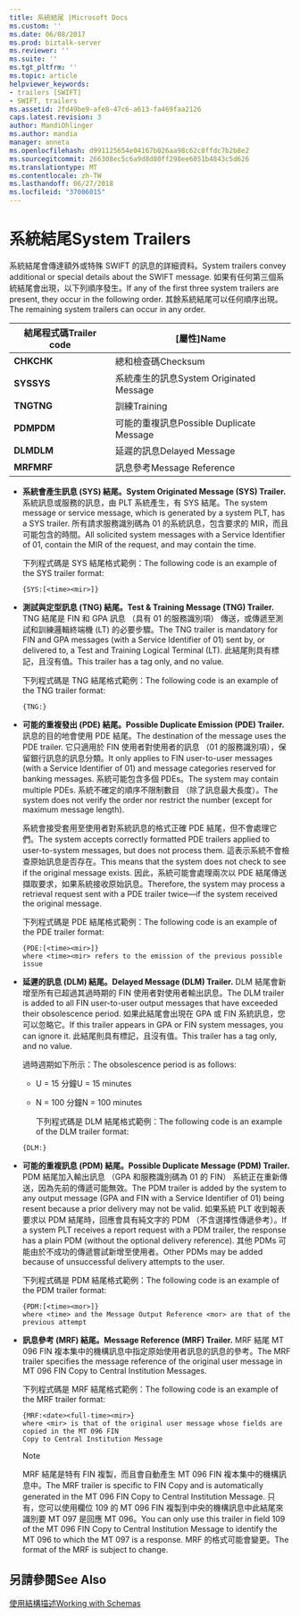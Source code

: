 ```yaml
---
title: 系統結尾 |Microsoft Docs
ms.custom: ''
ms.date: 06/08/2017
ms.prod: biztalk-server
ms.reviewer: ''
ms.suite: ''
ms.tgt_pltfrm: ''
ms.topic: article
helpviewer_keywords:
- trailers [SWIFT]
- SWIFT, trailers
ms.assetid: 2fd49be9-afe8-47c6-a613-fa469faa2126
caps.latest.revision: 3
author: MandiOhlinger
ms.author: mandia
manager: anneta
ms.openlocfilehash: d991125654e04167b026aa98c62c8ffdc7b2b8e2
ms.sourcegitcommit: 266308ec5c6a9d8d80ff298ee6051b4843c5d626
ms.translationtype: MT
ms.contentlocale: zh-TW
ms.lasthandoff: 06/27/2018
ms.locfileid: "37006015"
---
```

# <a name="system-trailers"></a><span data-ttu-id="5d838-102">系統結尾</span><span class="sxs-lookup"><span data-stu-id="5d838-102">System Trailers</span></span>
<span data-ttu-id="5d838-103">系統結尾會傳達額外或特殊 SWIFT 的訊息的詳細資料。</span><span class="sxs-lookup"><span data-stu-id="5d838-103">System trailers convey additional or special details about the SWIFT message.</span></span> <span data-ttu-id="5d838-104">如果有任何第三個系統結尾會出現，以下列順序發生。</span><span class="sxs-lookup"><span data-stu-id="5d838-104">If any of the first three system trailers are present, they occur in the following order.</span></span> <span data-ttu-id="5d838-105">其餘系統結尾可以任何順序出現。</span><span class="sxs-lookup"><span data-stu-id="5d838-105">The remaining system trailers can occur in any order.</span></span>  
  
|<span data-ttu-id="5d838-106">結尾程式碼</span><span class="sxs-lookup"><span data-stu-id="5d838-106">Trailer code</span></span>|<span data-ttu-id="5d838-107">[屬性]</span><span class="sxs-lookup"><span data-stu-id="5d838-107">Name</span></span>|  
|------------------|----------|  
|<span data-ttu-id="5d838-108">**CHK**</span><span class="sxs-lookup"><span data-stu-id="5d838-108">**CHK**</span></span>|<span data-ttu-id="5d838-109">總和檢查碼</span><span class="sxs-lookup"><span data-stu-id="5d838-109">Checksum</span></span>|  
|<span data-ttu-id="5d838-110">**SYS**</span><span class="sxs-lookup"><span data-stu-id="5d838-110">**SYS**</span></span>|<span data-ttu-id="5d838-111">系統產生的訊息</span><span class="sxs-lookup"><span data-stu-id="5d838-111">System Originated Message</span></span>|  
|<span data-ttu-id="5d838-112">**TNG**</span><span class="sxs-lookup"><span data-stu-id="5d838-112">**TNG**</span></span>|<span data-ttu-id="5d838-113">訓練</span><span class="sxs-lookup"><span data-stu-id="5d838-113">Training</span></span>|  
|<span data-ttu-id="5d838-114">**PDM**</span><span class="sxs-lookup"><span data-stu-id="5d838-114">**PDM**</span></span>|<span data-ttu-id="5d838-115">可能的重複訊息</span><span class="sxs-lookup"><span data-stu-id="5d838-115">Possible Duplicate Message</span></span>|  
|<span data-ttu-id="5d838-116">**DLM**</span><span class="sxs-lookup"><span data-stu-id="5d838-116">**DLM**</span></span>|<span data-ttu-id="5d838-117">延遲的訊息</span><span class="sxs-lookup"><span data-stu-id="5d838-117">Delayed Message</span></span>|  
|<span data-ttu-id="5d838-118">**MRF**</span><span class="sxs-lookup"><span data-stu-id="5d838-118">**MRF**</span></span>|<span data-ttu-id="5d838-119">訊息參考</span><span class="sxs-lookup"><span data-stu-id="5d838-119">Message Reference</span></span>|  
  
- <span data-ttu-id="5d838-120">**系統會產生訊息 (SYS) 結尾。**</span><span class="sxs-lookup"><span data-stu-id="5d838-120">**System Originated Message (SYS) Trailer.**</span></span> <span data-ttu-id="5d838-121">系統訊息或服務的訊息，由 PLT 系統產生，有 SYS 結尾。</span><span class="sxs-lookup"><span data-stu-id="5d838-121">The system message or service message, which is generated by a system PLT, has a SYS trailer.</span></span> <span data-ttu-id="5d838-122">所有請求服務識別碼為 01 的系統訊息，包含要求的 MIR，而且可能包含的時間。</span><span class="sxs-lookup"><span data-stu-id="5d838-122">All solicited system messages with a Service Identifier of 01, contain the MIR of the request, and may contain the time.</span></span>  
  
   <span data-ttu-id="5d838-123">下列程式碼是 SYS 結尾格式範例：</span><span class="sxs-lookup"><span data-stu-id="5d838-123">The following code is an example of the SYS trailer format:</span></span>  
  
  ```  
  {SYS:[<time><mir>]}  
  ```  
  
- <span data-ttu-id="5d838-124">**測試與定型訊息 (TNG) 結尾。**</span><span class="sxs-lookup"><span data-stu-id="5d838-124">**Test & Training Message (TNG) Trailer.**</span></span> <span data-ttu-id="5d838-125">TNG 結尾是 FIN 和 GPA 訊息 （具有 01 的服務識別項） 傳送，或傳遞至測試和訓練邏輯終端機 (LT) 的必要步驟。</span><span class="sxs-lookup"><span data-stu-id="5d838-125">The TNG trailer is mandatory for FIN and GPA messages (with a Service Identifier of 01) sent by, or delivered to, a Test and Training Logical Terminal (LT).</span></span> <span data-ttu-id="5d838-126">此結尾則具有標記，且沒有值。</span><span class="sxs-lookup"><span data-stu-id="5d838-126">This trailer has a tag only, and no value.</span></span>  
  
   <span data-ttu-id="5d838-127">下列程式碼是 TNG 結尾格式範例：</span><span class="sxs-lookup"><span data-stu-id="5d838-127">The following code is an example of the TNG trailer format:</span></span>  
  
  ```  
  {TNG:}  
  ```  
  
- <span data-ttu-id="5d838-128">**可能的重複發出 (PDE) 結尾。**</span><span class="sxs-lookup"><span data-stu-id="5d838-128">**Possible Duplicate Emission (PDE) Trailer.**</span></span> <span data-ttu-id="5d838-129">訊息的目的地會使用 PDE 結尾。</span><span class="sxs-lookup"><span data-stu-id="5d838-129">The destination of the message uses the PDE trailer.</span></span> <span data-ttu-id="5d838-130">它只適用於 FIN 使用者對使用者的訊息 （01 的服務識別項），保留銀行訊息的訊息分類。</span><span class="sxs-lookup"><span data-stu-id="5d838-130">It only applies to FIN user-to-user messages (with a Service Identifier of 01) and message categories reserved for banking messages.</span></span> <span data-ttu-id="5d838-131">系統可能包含多個 PDEs。</span><span class="sxs-lookup"><span data-stu-id="5d838-131">The system may contain multiple PDEs.</span></span> <span data-ttu-id="5d838-132">系統不確定的順序不限制數目 （除了訊息最大長度）。</span><span class="sxs-lookup"><span data-stu-id="5d838-132">The system does not verify the order nor restrict the number (except for maximum message length).</span></span>  
  
   <span data-ttu-id="5d838-133">系統會接受套用至使用者對系統訊息的格式正確 PDE 結尾，但不會處理它們。</span><span class="sxs-lookup"><span data-stu-id="5d838-133">The system accepts correctly formatted PDE trailers applied to user-to-system messages, but does not process them.</span></span> <span data-ttu-id="5d838-134">這表示系統不會檢查原始訊息是否存在。</span><span class="sxs-lookup"><span data-stu-id="5d838-134">This means that the system does not check to see if the original message exists.</span></span> <span data-ttu-id="5d838-135">因此，系統可能會處理兩次以 PDE 結尾傳送擷取要求，如果系統接收原始訊息。</span><span class="sxs-lookup"><span data-stu-id="5d838-135">Therefore, the system may process a retrieval request sent with a PDE trailer twice—if the system received the original message.</span></span>  
  
   <span data-ttu-id="5d838-136">下列程式碼是 PDE 結尾格式範例：</span><span class="sxs-lookup"><span data-stu-id="5d838-136">The following code is an example of the PDE trailer format:</span></span>  
  
  ```  
  {PDE:[<time><mir>]}  
  where <time><mir> refers to the emission of the previous possible issue  
  ```  
  
- <span data-ttu-id="5d838-137">**延遲的訊息 (DLM) 結尾。**</span><span class="sxs-lookup"><span data-stu-id="5d838-137">**Delayed Message (DLM) Trailer.**</span></span> <span data-ttu-id="5d838-138">DLM 結尾會新增至所有已超過其過時期的 FIN 使用者對使用者輸出訊息。</span><span class="sxs-lookup"><span data-stu-id="5d838-138">The DLM trailer is added to all FIN user-to-user output messages that have exceeded their obsolescence period.</span></span> <span data-ttu-id="5d838-139">如果此結尾會出現在 GPA 或 FIN 系統訊息，您可以忽略它。</span><span class="sxs-lookup"><span data-stu-id="5d838-139">If this trailer appears in GPA or FIN system messages, you can ignore it.</span></span> <span data-ttu-id="5d838-140">此結尾則具有標記，且沒有值。</span><span class="sxs-lookup"><span data-stu-id="5d838-140">This trailer has a tag only, and no value.</span></span>  
  
   <span data-ttu-id="5d838-141">過時週期如下所示：</span><span class="sxs-lookup"><span data-stu-id="5d838-141">The obsolescence period is as follows:</span></span>  
  
  - <span data-ttu-id="5d838-142">U = 15 分鐘</span><span class="sxs-lookup"><span data-stu-id="5d838-142">U = 15 minutes</span></span>  
  
  - <span data-ttu-id="5d838-143">N = 100 分鐘</span><span class="sxs-lookup"><span data-stu-id="5d838-143">N = 100 minutes</span></span>  
  
    <span data-ttu-id="5d838-144">下列程式碼是 DLM 結尾格式範例：</span><span class="sxs-lookup"><span data-stu-id="5d838-144">The following code is an example of the DLM trailer format:</span></span>  
  
  ```  
  {DLM:}  
  ```  
  
- <span data-ttu-id="5d838-145">**可能的重複訊息 (PDM) 結尾。**</span><span class="sxs-lookup"><span data-stu-id="5d838-145">**Possible Duplicate Message (PDM) Trailer.**</span></span> <span data-ttu-id="5d838-146">PDM 結尾加入輸出訊息 （GPA 和服務識別碼為 01 的 FIN） 系統正在重新傳送，因為先前的傳遞可能無效。</span><span class="sxs-lookup"><span data-stu-id="5d838-146">The PDM trailer is added by the system to any output message (GPA and FIN with a Service Identifier of 01) being resent because a prior delivery may not be valid.</span></span> <span data-ttu-id="5d838-147">如果系統 PLT 收到報表要求以 PDM 結尾時，回應會具有純文字的 PDM （不含選擇性傳遞參考）。</span><span class="sxs-lookup"><span data-stu-id="5d838-147">If a system PLT receives a report request with a PDM trailer, the response has a plain PDM (without the optional delivery reference).</span></span> <span data-ttu-id="5d838-148">其他 PDMs 可能由於不成功的傳遞嘗試新增至使用者。</span><span class="sxs-lookup"><span data-stu-id="5d838-148">Other PDMs may be added because of unsuccessful delivery attempts to the user.</span></span>  
  
   <span data-ttu-id="5d838-149">下列程式碼是 PDM 結尾格式範例：</span><span class="sxs-lookup"><span data-stu-id="5d838-149">The following code is an example of the PDM trailer format:</span></span>  
  
  ```  
  {PDM:[<time><mor>]}  
  where <time> and the Message Output Reference <mor> are that of the previous attempt  
  ```  
  
- <span data-ttu-id="5d838-150">**訊息參考 (MRF) 結尾。**</span><span class="sxs-lookup"><span data-stu-id="5d838-150">**Message Reference (MRF) Trailer.**</span></span> <span data-ttu-id="5d838-151">MRF 結尾 MT 096 FIN 複本集中的機構訊息中指定原始使用者訊息的訊息的參考。</span><span class="sxs-lookup"><span data-stu-id="5d838-151">The MRF trailer specifies the message reference of the original user message in MT 096 FIN Copy to Central Institution Messages.</span></span>  
  
   <span data-ttu-id="5d838-152">下列程式碼是 MRF 結尾格式範例：</span><span class="sxs-lookup"><span data-stu-id="5d838-152">The following code is an example of the MRF trailer format:</span></span>  
  
  ```  
  {MRF:<date><full-time><mir>}  
  where <mir> is that of the original user message whose fields are copied in the MT 096 FIN  
  Copy to Central Institution Message  
  ```  
  
  > [!NOTE]
  >  <span data-ttu-id="5d838-153">MRF 結尾是特有 FIN 複製，而且會自動產生 MT 096 FIN 複本集中的機構訊息中。</span><span class="sxs-lookup"><span data-stu-id="5d838-153">The MRF trailer is specific to FIN Copy and is automatically generated in the MT 096 FIN Copy to Central Institution Message.</span></span> <span data-ttu-id="5d838-154">只有，您可以使用欄位 109 的 MT 096 FIN 複製到中央的機構訊息中此結尾來識別要 MT 097 是回應 MT 096。</span><span class="sxs-lookup"><span data-stu-id="5d838-154">You can only use this trailer in field 109 of the MT 096 FIN Copy to Central Institution Message to identify the MT 096 to which the MT 097 is a response.</span></span> <span data-ttu-id="5d838-155">MRF 的格式可能會變更。</span><span class="sxs-lookup"><span data-stu-id="5d838-155">The format of the MRF is subject to change.</span></span>  
  
## <a name="see-also"></a><span data-ttu-id="5d838-156">另請參閱</span><span class="sxs-lookup"><span data-stu-id="5d838-156">See Also</span></span>  
 [<span data-ttu-id="5d838-157">使用結構描述</span><span class="sxs-lookup"><span data-stu-id="5d838-157">Working with Schemas</span></span>](../../adapters-and-accelerators/accelerator-swift/working-with-schemas.md)